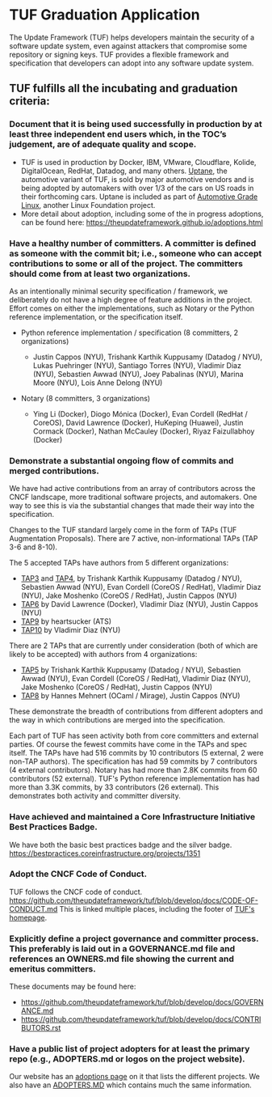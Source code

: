 # TUF Graduation Application

The Update Framework (TUF) helps developers maintain the security of a software update system, even against attackers that compromise some repository or signing keys. TUF provides a flexible framework and specification that developers can adopt into any software update system.

## TUF fulfills all the incubating and graduation criteria:

### Document that it is being used successfully in production by at least three independent end users which, in the TOC’s judgement, are of adequate quality and scope.

* TUF is used in production by Docker, IBM, VMware, Cloudflare, Kolide, DigitalOcean, RedHat, Datadog, and many others.  [Uptane](https://uptane.github.io/), the automotive variant of TUF, is sold by major automotive vendors and is being adopted by automakers with over 1/3 of the cars on US roads in their forthcoming cars.  Uptane is included as part of [Automotive Grade Linux](https://www.automotivelinux.org/), another Linux Foundation project.
* More detail about adoption, including some of the in progress adoptions, can be found here:  https://theupdateframework.github.io/adoptions.html

### Have a healthy number of committers. A committer is defined as someone with the commit bit; i.e., someone who can accept contributions to some or all of the project.  The committers should come from at least two organizations.

As an intentionally minimal security specification / framework, we deliberately do not have a high degree of feature additions in the project.  Effort comes on either the implementations, such as Notary or the Python reference implementation, or the specification itself.  

* Python reference implementation / specification (8 committers, 2 organizations)

  * Justin Cappos (NYU), Trishank Karthik Kuppusamy (Datadog / NYU), Lukas Puehringer (NYU), Santiago Torres (NYU), Vladimir Diaz (NYU), Sebastien Awwad (NYU), Joey Pabalinas (NYU), Marina Moore (NYU), Lois Anne Delong (NYU)

* Notary (8 committers, 3 organizations)

  * Ying Li (Docker), Diogo Mónica (Docker), Evan Cordell (RedHat / CoreOS), David Lawrence (Docker), HuKeping (Huawei), Justin Cormack (Docker), Nathan McCauley (Docker), Riyaz Faizullabhoy (Docker)


### Demonstrate a substantial ongoing flow of commits and merged contributions.

We have had active contributions from an array of contributors across the CNCF landscape, more traditional software projects, and automakers.  One way to see this is via the substantial changes that made their way into the specification.

Changes to the TUF standard largely come in the form of TAPs (TUF Augmentation Proposals).  There are 7 active, non-informational TAPs (TAP 3-6 and 8-10).  

The 5 accepted TAPs have authors from 5 different organizations:
* [TAP3](https://github.com/theupdateframework/taps/blob/master/tap3.md) and [TAP4](https://github.com/theupdateframework/taps/blob/master/tap4.md), by Trishank Karthik Kuppusamy (Datadog / NYU), Sebastien Awwad (NYU), Evan Cordell (CoreOS / RedHat), Vladimir Diaz (NYU), Jake Moshenko (CoreOS / RedHat), Justin Cappos (NYU)
* [TAP6](https://github.com/theupdateframework/taps/blob/master/tap6.md) by David Lawrence (Docker), Vladimir Diaz (NYU), Justin Cappos (NYU)
* [TAP9](https://github.com/theupdateframework/taps/blob/master/tap9.md) by heartsucker (ATS)
* [TAP10](https://github.com/theupdateframework/taps/blob/master/tap10.md) by Vladimir Diaz (NYU)

There are 2 TAPs that are currently under consideration (both of which are likely to be accepted) with authors from 4 organizations:
* [TAP5](https://github.com/theupdateframework/taps/blob/master/tap5.md) by Trishank Karthik Kuppusamy (Datadog / NYU), Sebastien Awwad (NYU), Evan Cordell (CoreOS / RedHat), Vladimir Diaz (NYU), Jake Moshenko (CoreOS / RedHat), Justin Cappos (NYU)
* [TAP8](https://github.com/theupdateframework/taps/blob/master/tap8.md) by Hannes Mehnert (OCaml / Mirage), Justin Cappos (NYU)

These demonstrate the breadth of contributions from different adopters and the way in which contributions are merged into the specification.

Each part of TUF has seen activity both from core committers and external parties.  Of course the fewest commits have come in the TAPs and spec itself.   The TAPs have had 516 commits by 10 contributors (5 external, 2 were non-TAP authors).  The specification has had 59 commits by 7 contributors (4 external contributors).  Notary has had more than 2.8K commits from 60 contributors (52 external).  TUF's Python reference implementation has had more than 3.3K commits, by 33 contributors (26 external).   This demonstrates both activity and committer diversity.


### Have achieved and maintained a Core Infrastructure Initiative Best Practices Badge.

We have both the basic best practices badge and the silver badge.
https://bestpractices.coreinfrastructure.org/projects/1351

### Adopt the CNCF Code of Conduct.

TUF follows the CNCF code of conduct.  https://github.com/theupdateframework/tuf/blob/develop/docs/CODE-OF-CONDUCT.md
This is linked multiple places, including the footer of [TUF's homepage](https://theupdateframework.github.io/).

### Explicitly define a project governance and committer process. This preferably is laid out in a GOVERNANCE.md file and references an OWNERS.md file showing the current and emeritus committers.

These documents may be found here:
* https://github.com/theupdateframework/tuf/blob/develop/docs/GOVERNANCE.md
* https://github.com/theupdateframework/tuf/blob/develop/docs/CONTRIBUTORS.rst

### Have a public list of project adopters for at least the primary repo (e.g., ADOPTERS.md or logos on the project website).

Our website has an [adoptions page](https://theupdateframework.github.io/adoptions.html) on it that lists the different projects.  We also have an [ADOPTERS.MD](https://github.com/theupdateframework/tuf/blob/develop/docs/ADOPTERS.md) which contains much the same information.
